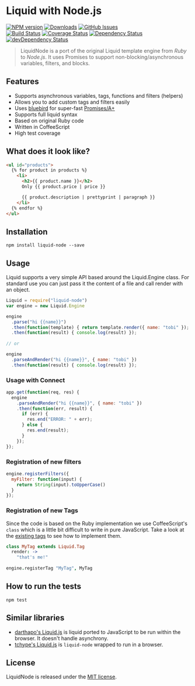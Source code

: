 # Liquid with Node.js

[![NPM version](https://img.shields.io/npm/v/liquid-node.svg?style=flat)](https://www.npmjs.org/package/liquid-node)
[![Downloads](http://img.shields.io/npm/dm/liquid-node.svg?style=flat)](https://www.npmjs.org/package/liquid-node)
[![GitHub Issues](http://img.shields.io/github/issues/sirlantis/liquid-node.svg?style=flat)](https://github.com/sirlantis/liquid-node/issues)
<br>
[![Build Status](https://img.shields.io/travis/sirlantis/liquid-node.svg?style=flat)](https://travis-ci.org/sirlantis/liquid-node)
[![Coverage Status](https://img.shields.io/coveralls/sirlantis/liquid-node.svg?style=flat)](https://coveralls.io/r/sirlantis/liquid-node?branch=master)
[![Dependency Status](http://img.shields.io/david/sirlantis/liquid-node.svg?style=flat)](https://david-dm.org/sirlantis/liquid-node)
[![devDependency Status](http://img.shields.io/david/dev/sirlantis/liquid-node.svg?style=flat)](https://david-dm.org/sirlantis/liquid-node#info=devDependencies)

> LiquidNode is a port of the original Liquid template engine from *Ruby* to *Node.js*.
> It uses Promises to support non-blocking/asynchronous variables, filters, and blocks.

## Features

- Supports asynchronous variables, tags, functions and filters (helpers)
- Allows you to add custom tags and filters easily
- Uses [bluebird](https://github.com/petkaantonov/bluebird) for super-fast [Promises/A+](http://promisesaplus.com/)
- Supports full liquid syntax
- Based on original Ruby code
- Written in CoffeeScript
- High test coverage

## What does it look like?

```html
<ul id="products">
  {% for product in products %}
    <li>
      <h2>{{ product.name }}</h2>
      Only {{ product.price | price }}

      {{ product.description | prettyprint | paragraph }}
    </li>
  {% endfor %}
</ul>
```

## Installation

```
npm install liquid-node --save
```

## Usage

Liquid supports a very simple API based around the Liquid.Engine class.
For standard use you can just pass it the content of a file and call render with an object.

```javascript
Liquid = require("liquid-node")
var engine = new Liquid.Engine

engine
  .parse("hi {{name}}")
  .then(function(template) { return template.render({ name: "tobi" }); })
  .then(function(result) { console.log(result) });
  
// or

engine
  .parseAndRender("hi {{name}}", { name: "tobi" })
  .then(function(result) { console.log(result) });
```

### Usage with Connect

```javascript
app.get(function(req, res) {
  engine
    .parseAndRender("hi {{name}}", { name: "tobi" })
    .then(function(err, result) {
      if (err) {
        res.end("ERROR: " + err);
      } else {
        res.end(result);
      }
    });
});
```

### Registration of new filters

```javascript
engine.registerFilters({
  myFilter: function(input) {
    return String(input).toUpperCase()
  }
});
```

### Registration of new Tags

Since the code is based on the Ruby implementation we use CoffeeScript's `class`
which is a little bit difficult to write in pure JavaScript.
Take a look at the [existing tags](https://github.com/sirlantis/liquid-node/tree/master/src/liquid/tags)
to see how to implement them.

```coffeescript
class MyTag extends Liquid.Tag
  render: ->
    "that's me!"
    
engine.registerTag "MyTag", MyTag
```

## How to run the tests

```
npm test
```

## Similar libraries

* [darthapo's Liquid.js](https://github.com/darthapo/liquid.js) is liquid ported to JavaScript to be run within the browser. It doesn't handle asynchrony.
* [tchype's Liquid.js](https://github.com/tchype/liquid.js) is `liquid-node` wrapped to run in a browser.

## License

LiquidNode is released under the [MIT license](http://www.opensource.org/licenses/MIT).
